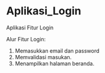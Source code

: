 # Aplikasi_Login
Aplikasi Fitur Login

Alur Fitur Login:
1. Memasukkan email dan password
2. Memvalidasi masukan.
3. Menampilkan halaman beranda.
